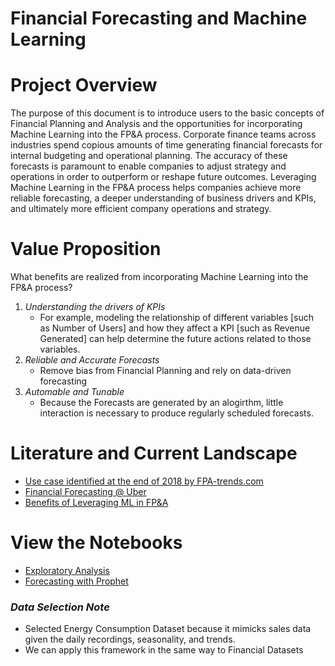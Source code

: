# Financial Forecasting and Machine Learning

# Project Overview

  The purpose of this document is to introduce users to the basic concepts of Financial Planning and Analysis and the opportunities for incorporating Machine Learning into the FP&A process. Corporate finance teams across industries spend copious amounts of time generating financial forecasts for internal budgeting and operational planning. The accuracy of these forecasts is paramount to enable companies to adjust strategy and operations in order to outperform or reshape future outcomes. Leveraging Machine Learning in the FP&A process helps companies achieve more reliable forecasting, a deeper understanding of business drivers and KPIs, and ultimately more efficient company operations and strategy. 
  
# Value Proposition

What benefits are realized from incorporating Machine Learning into the FP&A process?
1. *Understanding the drivers of KPIs*
    * For example, modeling the relationship of different variables [such as Number of Users] and how they affect a KPI [such as Revenue Generated] can help determine the future actions related to those variables. 
2. *Reliable and Accurate Forecasts*
    * Remove bias from Financial Planning and rely on data-driven forecasting
3. *Automable and Tunable*
    * Because the Forecasts are generated by an alogirthm, little interaction is necessary to produce regularly scheduled forecasts.


# Literature and Current Landscape

* [Use case identified at the end of 2018 by FPA-trends.com](https://fpa-trends.com/article/artificial-intelligence-machine-learning-fpa-time-has-come)
* [Financial Forecasting @ Uber](https://eng.uber.com/transforming-financial-forecasting-machine-learning/)
* [Benefits of Leveraging ML in FP&A](https://scholar.harvard.edu/linh/financial-forecasting-using-machine-learning)

# View the Notebooks
* [Exploratory Analysis](https://colab.research.google.com/drive/1eT3OE2lK8XUQ1d8VRih0TbEgXAsrhNvf?usp=sharing)
* [Forecasting with Prophet](https://colab.research.google.com/drive/1_r7piRwp-WtraVqBKNfBJwmWI5wQBDeE?usp=sharing)

### *Data Selection Note*
* Selected Energy Consumption Dataset because it mimicks sales data given the daily recordings, seasonality, and trends. 
* We can apply this framework in the same way to Financial Datasets
